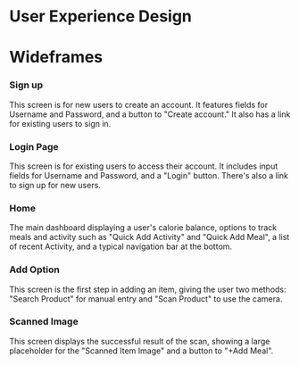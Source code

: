 # User Experience Design

# Wideframes
### Sign up	
This screen is for new users to create an account. It features fields for Username and Password, and a button to "Create account." It also has a link for existing users to sign in.

### Login Page
This screen is for existing users to access their account. It includes input fields for Username and Password, and a "Login" button. There's also a link to sign up for new users.

### Home
The main dashboard displaying a user's calorie balance, options to track meals and activity such as "Quick Add Activity" and "Quick Add Meal", a list of recent Activity, and a typical navigation bar at the bottom.

### Add Option	
This screen is the first step in adding an item, giving the user two methods: "Search Product" for manual entry and "Scan Product" to use the camera.


### Scanned Image
This screen displays the successful result of the scan, showing a large placeholder for the "Scanned Item Image" and a button to "+Add Meal".


